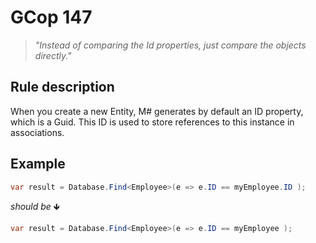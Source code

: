 ﻿# GCop 147

> *"Instead of comparing the Id properties, just compare the objects directly."*

## Rule description

When you create a new Entity, M# generates by default an ID property, which is a Guid. This ID is used to store references to this instance in associations.

## Example

```csharp
var result = Database.Find<Employee>(e => e.ID == myEmployee.ID );
```

*should be* 🡻

```csharp
var result = Database.Find<Employee>(e => e.ID == myEmployee );
```
